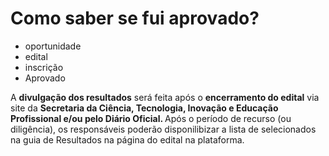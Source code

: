 # Como saber se fui aprovado?

- oportunidade
- edital
- inscrição
- Aprovado


A <b>divulgação dos resultados</b> será feita após o <b>encerramento do edital</b> via site da <b>Secretaria da Ciência, Tecnologia, Inovação e Educação Profissional e/ou pelo Diário Oficial. </b>
Após o período de recurso (ou diligência), os responsáveis poderão disponilibizar a lista de selecionados na guia de Resultados na página do edital na plataforma. 

